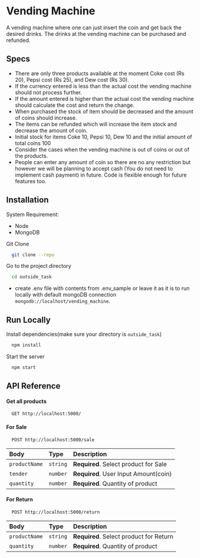 # Vending Machine

A vending machine where one can just insert the coin and get back the
desired drinks. The drinks at the vending machine can be purchased and refunded.

## Specs

- There are only three products available at the moment Coke cost (Rs 20), Pepsi cost (Rs 25), and Dew cost (Rs 30).
- If the currency entered is less than the actual cost the vending machine should not process further.
- If the amount entered is higher than the actual cost the vending machine should calculate the cost and return the change.
- When purchased the stock of item should be decreased and the amount of coins should increase.
- The items can be refunded which will increase the item stock and decrease the amount of coin.
- Initial stock for items Coke 10, Pepsi 10, Dew 10 and the initial amount of total coins 100
- Consider the cases when the vending machine is out of coins or out of the products.
- People can enter any amount of coin so there are no any restriction but however we will be planning to accept cash (You do not need to implement cash payment) in future. Code is flexible enough for future features too.

## Installation

System Requirement:

- Node
- MongoDB

Git Clone

```bash
  git clone --repo
```

Go to the project directory

```bash
  cd outside_task
```

- create .env file with contents from .env_sample or leave it as it is to run locally with default mongoDB connection `mongodb://localhost/vending_machine`.

## Run Locally

Install dependencies(make sure your directory is `outside_task`)

```bash
  npm install
```

Start the server

```bash
  npm start
```

## API Reference

#### Get all products

```http
  GET http://localhost:5000/
```

#### For Sale

```http
  POST http://localhost:5000/sale
```

| Body          | Type     | Description                           |
| :------------ | :------- | :------------------------------------ |
| `productName` | `string` | **Required**. Select product for Sale |
| `tender`      | `number` | **Required**. User Input Amount(coin) |
| `quantity`    | `number` | **Required**. Quantity of product     |

#### For Return

```http
  POST http://localhost:5000/return
```

| Body          | Type     | Description                             |
| :------------ | :------- | :-------------------------------------- |
| `productName` | `string` | **Required**. Select product for Return |
| `quantity`    | `number` | **Required**. Quantity of product       |
